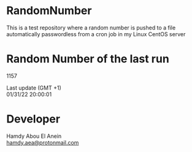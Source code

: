 # RandomNumber    
This is a test repository where a random number is pushed to a file automatically passwordless from a cron job in my Linux CentOS server    
# Random Number of the last run   
1157
      
Last update (GMT +1)    
01/31/22 20:00:01
# Developer    
Hamdy Abou El Anein   
hamdy.aea@protonmail.com
